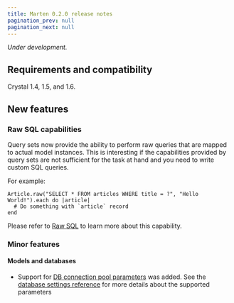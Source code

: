 ```yaml
---
title: Marten 0.2.0 release notes
pagination_prev: null
pagination_next: null
---
```


_Under development._

## Requirements and compatibility

Crystal 1.4, 1.5, and 1.6.

## New features

### Raw SQL capabilities

Query sets now provide the ability to perform raw queries that are mapped to actual model instances. This is interesting if the capabilities provided by query sets are not sufficient for the task at hand and you need to write custom SQL queries.

For example:

```crystal
Article.raw("SELECT * FROM articles WHERE title = ?", "Hello World!").each do |article|
  # Do something with `article` record
end
```

Please refer to [Raw SQL](../../models-and-databases/raw-sql) to learn more about this capability.

### Minor features

#### Models and databases

* Support for [DB connection pool parameters](https://crystal-lang.org/reference/database/connection_pool.html) was added. See the [database settings reference](../../development/reference/settings#database-settings) for more details about the supported parameters
